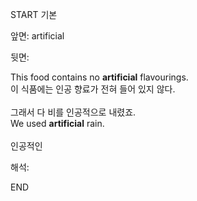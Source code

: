 START
기본

앞면:
artificial


뒷면:
<div>This food contains no <strong>artificial</strong> flavourings. </div><div><div>이 식품에는 인공 향료가 전혀 들어 있지 않다.<br><br><div><div>그래서 다 비를 인공적으로 내렸죠.</div></div><div><div>We used <strong>artificial</strong> rain.</div></div><br>인공적인</div></div>


해석:

END